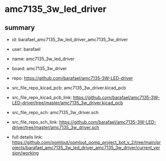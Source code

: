 # amc7135_3w_led_driver
 
## summary 
* id: barafael_amc7135_3w_led_driver_amc7135_3w_driver
* user: barafael
* name: amc7135_3w_led_driver
* board: amc7135_3w_driver
* repo: https://github.com/barafael/amc7135-3W-LED-driver
* src_file_repo_kicad_pcb: amc7135_3w_driver.kicad_pcb
* src_file_repo_kicad_pcb_link: https://github.com/barafael/amc7135-3W-LED-driver/tree/master/amc7135_3w_driver.kicad_pcb


* src_file_repo_sch: amc7135_3w_driver.sch
* src_file_repo_sch_link: https://github.com/barafael/amc7135-3W-LED-driver/tree/master/amc7135_3w_driver.sch
* full details link: https://github.com/oomlout/oomlout_oomp_project_bot_v_2/tree/main/projects/barafael_amc7135_3w_led_driver_amc7135_3w_driver/current_version/working  






